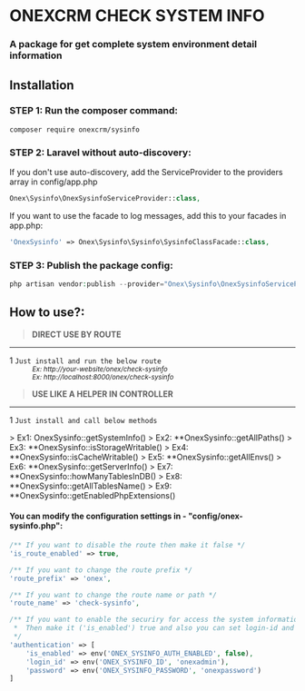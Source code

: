 # ONEXCRM CHECK SYSTEM INFO

### A package for get complete system environment detail information

## Installation

### STEP 1: Run the composer command:

```shell
composer require onexcrm/sysinfo
```

### STEP 2: Laravel without auto-discovery:

If you don't use auto-discovery, add the ServiceProvider to the providers array in config/app.php

```php
Onex\Sysinfo\OnexSysinfoServiceProvider::class,
```

If you want to use the facade to log messages, add this to your facades in app.php:

```php
'OnexSysinfo' => Onex\Sysinfo\Sysinfo\SysinfoClassFacade::class,
```

### STEP 3: Publish the package config:

```php
php artisan vendor:publish --provider="Onex\Sysinfo\OnexSysinfoServiceProvider" --force
```

## How to use?:

> **DIRECT USE BY ROUTE**
---
<dl>
  <dt>1 <code>Just install and run the below route </span></code></dt>
  <dd><small><i>Ex: http://your-website/onex/check-sysinfo</i></small></dd>
  <dd><small><i>Ex: http://localhost:8000/onex/check-sysinfo</i></small></dd>
</dl>

> **USE LIKE A HELPER IN CONTROLLER**
---
<dl>
  <dt>1 <code>Just install and call below methods </span></code></dt>
</dl>
> Ex1: OnexSysinfo::getSystemInfo()
> Ex2: **OnexSysinfo::getAllPaths()
> Ex3: **OnexSysinfo::isStorageWritable()
> Ex4: **OnexSysinfo::isCacheWritable()
> Ex5: **OnexSysinfo::getAllEnvs()
> Ex6: **OnexSysinfo::getServerInfo()
> Ex7: **OnexSysinfo::howManyTablesInDB()
> Ex8: **OnexSysinfo::getAllTablesName()
> Ex9: **OnexSysinfo::getEnabledPhpExtensions()

#### You can modify the configuration settings in - "config/onex-sysinfo.php":

```php
/** If you want to disable the route then make it false */
'is_route_enabled' => true,
```

```php
/** If you want to change the route prefix */
'route_prefix' => 'onex',
```

```php
/** If you want to change the route name or path */
'route_name' => 'check-sysinfo',
```

```php
/** If you want to enable the securiry for access the system information
 *  Then make it ('is_enabled') true and also you can set login-id and password 
 */
'authentication' => [
    'is_enabled' => env('ONEX_SYSINFO_AUTH_ENABLED', false),
    'login_id' => env('ONEX_SYSINFO_ID', 'onexadmin'),
    'password' => env('ONEX_SYSINFO_PASSWORD', 'onexpassword')
]
```